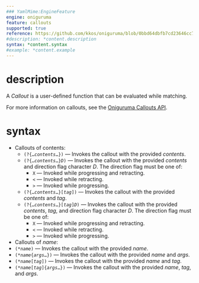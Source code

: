 ```yaml
---
### YamlMime:EngineFeature
engine: oniguruma
feature: callouts
supported: true
reference: https://github.com/kkos/oniguruma/blob/0bbd64dbfb7cd23646cc798470daa5223964cf5b/doc/RE#L322
#description: *content.description
syntax: *content.syntax
#example: *content.example
---
```

# description

A <dfn>Callout</dfn> is a user-defined function that can be evaluated while matching.

For more information on callouts, see the [Oniguruma Callouts API](https://github.com/kkos/oniguruma/blob/0bbd64dbfb7cd23646cc798470daa5223964cf5b/doc/CALLOUTS.API).

# syntax

- Callouts of contents:
  - <code>(?{…*contents*…})</code> &mdash; Invokes the callout with the provided *contents*.
  - <code>(?{…*contents*…}*D*)</code> &mdash; Invokes the callout with the provided *contents* and direction flag character *D*. The direction flag must be one of:
    - `X` &mdash; Invoked while progressing and retracting.
    - `<` &mdash; Invoked while retracting.
    - `>` &mdash; Invoked while progressing.
  - <code>(?{…*contents*…}[*tag*])</code> &mdash; Invokes the callout with the provided *contents* and *tag*.
  - <code>(?{…*contents*…}[*tag*]*D*)</code> &mdash; Invokes the callout with the provided *contents*, *tag*, and direction flag character *D*. The direction flag must be one of:
    - `X` &mdash; Invoked while progressing and retracting.
    - `<` &mdash; Invoked while retracting.
    - `>` &mdash; Invoked while progressing.
- Callouts of *name*:
 - <code>(\**name*)</code> &mdash; Invokes the callout with the provided *name*.
 - <code>(\**name*{*args*…})</code> &mdash; Invokes the callout with the provided *name* and *args*.
 - <code>(\**name*[*tag*])</code> &mdash; Invokes the callout with the provided *name* and *tag*.
 - <code>(\**name*[*tag*]{*args*…})</code> &mdash; Invokes the callout with the provided *name*, *tag*, and *args*.
